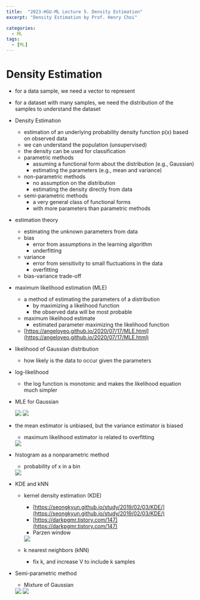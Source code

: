 ```yaml
---
title:  "2023-HGU-ML Lecture 5. Density Estimation"
excerpt: "Density Estimation by Prof. Henry Choi"

categories:
  - ML
tags:
  - [ML]
---
```


# Density Estimation

- for a data sample, we need a vector to represent
- for a dataset with many samples, we need the distribution of the samples to understand the dataset
- Density Estimation
    - estimation of an underlying probability density function p(x) based on observed data
    - we can understand the population (unsupervised)
    - the density can be used for classification
    - parametric methods
        - assuming a functional form about the distribution (e.g., Gaussian)
        - estimating the parameters (e.g., mean and variance)
    - non-parametric methods
        - no assumption on the distribution
        - estimating the density directly from data
    - semi-parametric methods
        - a very general class of functional forms
        - with more parameters than parametric methods
- estimation theory
    - estimating the unknown parameters from data
    - bias
        - error from assumptions in the learning algorithm
        - underfitting
    - variance
        - error from sensitivity to small fluctuations in the data
        - overfitting
    - bias-variance trade-off
- maximum likelihood estimation (MLE)
    - a method of estimating the parameters of a distribution
        - by maximizing a likelihood function
        - the observed data will be most probable
    - maximum likelihood estimate
        - estimated parameter maximizing the likelihood function
    - [https://angeloyeo.github.io/2020/07/17/MLE.html](https://angeloyeo.github.io/2020/07/17/MLE.html)
- likelihood of Gaussian distribution
    - how likely is the data to occur given the parameters
- log-likelihood
    - the log function is monotonic and makes the likelihood equation much simpler
- MLE for Gaussian
    
    <img src = "../../../assets/ML/DensityEst/Untitled.png">
    
    <img src = "../../../assets/ML/DensityEst/Untitled 1.png">
    
- the mean estimator is unbiased, but the variance estimator is biased
    - maximum likelihood estimator is related to overfitting
    
    <img src = "../../../assets/ML/DensityEst/Untitled 2.png">
    
- histogram as a nonparametric method
    - probability of x in a bin
    
    <img src = "../../../assets/ML/DensityEst/Untitled 3.png">
    
- KDE and kNN
    - kernel density estimation (KDE)
        - [https://seongkyun.github.io/study/2019/02/03/KDE/](https://seongkyun.github.io/study/2019/02/03/KDE/)
        - [https://darkpgmr.tistory.com/147](https://darkpgmr.tistory.com/147)
        - Parzen window
        
        <img src = "../../../assets/ML/DensityEst/Untitled 4.png">
        
    - k nearest neighbors (kNN)
        - fix k, and increase V to include k samples
- Semi-parametric method
    - Mixture of Gaussian
    
    <img src = "../../../assets/ML/DensityEst/Untitled 5.png">
    
    <img src = "../../../assets/ML/DensityEst/Untitled 6.png">